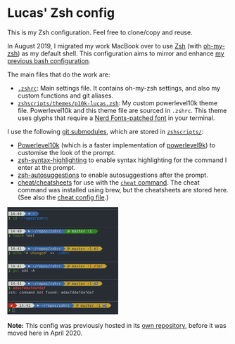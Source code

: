 # Lucas' Zsh config

This is my Zsh configuration. Feel free to clone/copy and reuse.

In August 2019, I migrated my work MacBook over to use [Zsh](https://en.wikipedia.org/wiki/Z_shell) (with [oh-my-zsh](https://ohmyz.sh/)) as my default shell. This configuration aims to mirror and enhance [my previous bash configuration](https://github.com/lucascosti/bashrc).

The main files that do the work are:

* [`.zshrc`](.zshrc): Main settings file. It contains oh-my-zsh settings, and also my custom functions and git aliases.
* [`zshscripts/themes/p10k-lucas.zsh`](zshscripts/themes/p10k-lucas.zsh): My custom powerlevel10k theme file. Powerlevel10k and this theme file are sourced in `.zshrc`. This theme uses glyphs that require a [Nerd Fonts-patched font](https://github.com/ryanoasis/nerd-fonts) in your terminal.

I use the following [git submodules](https://git-scm.com/book/en/v2/Git-Tools-Submodules), which are stored in [`zshscripts/`](zshscripts/):

* [Powerlevel10k](https://github.com/romkatv/powerlevel10k) (which is a faster implementation of [powerlevel9k](https://github.com/Powerlevel9k/powerlevel9k)) to customise the look of the prompt.
* [zsh-syntax-highlighting](https://github.com/zsh-users/zsh-syntax-highlighting) to enable syntax highlighting for the command I enter at the prompt.
* [zsh-autosuggestions](https://github.com/zsh-users/zsh-autosuggestions) to enable autosuggestions after the prompt.
* [cheat/cheatsheets](https://github.com/cheat/cheatsheets) for use with the [`cheat` command](https://github.com/cheat/cheat). The cheat command was installed using brew, but the cheatsheets are stored here. (See also the [cheat config file](zshscripts/miscdotfiles/cheat/conf.yml).)

<img src="https://raw.githubusercontent.com/lucascosti/zshrc/master/git-prompt.png" width="50%">

**Note:** This config was previously hosted in its [own repository](https://github.com/lucascosti/zshrc), before it was moved here in April 2020.
